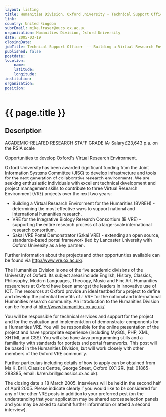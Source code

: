 ```yaml
---
layout: listing
title: Humanities Division, Oxford University - Technical Support Officer  -- Building a Virtual Research Environment for the Humanities
link:
country: United Kingdom
subrEmail: mike.fraser@oucs.ox.ac.uk
organization: Humanities Division, Oxford University 
date: 2005-03-19
closingDate: 
jobTitle: Technical Support Officer  -- Building a Virtual Research Environment for the Humanities
published: false
postdate:
location:
	name: 
	latitude: 
	longitude: 
institution: 
organization: 
position: 
--- 
```



# {{ page.title }}

## Description



<p>ACADEMIC-RELATED RESEARCH STAFF GRADE IA: Salary £23,643 p.a. on the RSIA scale</p>

<p>Opportunities to develop Oxford's Virtual Research Environment.</p> <p>Oxford University has been awarded significant funding from the Joint Information Systems Committee (JISC) to develop infrastructure and tools for the next generation of collaborative research environments. We are seeking enthusiastic individuals with excellent technical development and project management skills to contribute to three Virtual Research Environment (VRE) projects over the next two years:</p> <ul><li>Building a Virtual Research Environment for the Humanities (BVREH) - determining the most effective ways to support national and international humanities research.</li><li>VRE for the Integrative Biology Research Consortium (IB VRE) - supporting the entire research process of a large-scale international research consortium.</li> <li>Sakai VRE Portal Demonstrator (Sakai VRE) - extending an open source, standards-based portal framework (led by Lancaster University with Oxford University as a key partner).</li></ul> <p>Further information about the projects and other opportunities available can be found via <a href="http://www.vre.ox.ac.uk/">http://www.vre.ox.ac.uk/</a>.</p> <p>The Humanities Division is one of the five academic divisions of the University of Oxford. Its subject areas include English, History, Classics, Philosophy, Modern Languages, Theology, Music and Fine Art. Humanities researchers at Oxford have been amongst the leaders in innovative use of ICT. The resources at Oxford provide an ideal testbed for a project to define and develop the potential benefits of a VRE for the national and international Humanities research community. An introduction to the Humanities Division can be found at <a href="http://www.humanities.ox.ac.uk/">http://www.humanities.ox.ac.uk/</a>.</p> <p>You will be responsible for technical services and support for the project and for the evaluation and implementation of demonstrator components for a Humanities VRE. You will be responsible for the online presentation of the project and have appropriate experience (including MySQL, PHP, XML, XHTML and CSS). You will also have Java programming skills and a familiarity with standards for portlets and portal frameworks. This post will be based in the Humanities Division, but will work closely with other members of the Oxford VRE community.</p> <p>Further particulars including details of how to apply can be obtained from Ms K. Brill, Classics Centre, George Street, Oxford OX1 2RL (tel: 01865-288385, email: karen.brill@classics.ox.ac.uk).</p> <p>The closing date is 18 March 2005. Interviews will be held in the second half of April 2005. Please indicate clearly if you would like to be considered for any of the other VRE posts in addition to your preferred post (on the understanding that your application may be shared across selection panels and you may be asked to submit further information or attend a second interview). 
</p>
